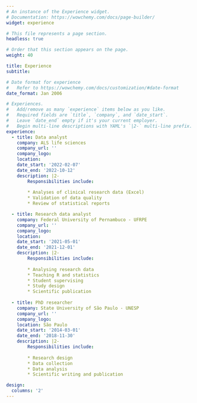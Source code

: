 ```yaml
---
# An instance of the Experience widget.
# Documentation: https://wowchemy.com/docs/page-builder/
widget: experience

# This file represents a page section.
headless: true

# Order that this section appears on the page.
weight: 40

title: Experience
subtitle:

# Date format for experience
#   Refer to https://wowchemy.com/docs/customization/#date-format
date_format: Jan 2006

# Experiences.
#   Add/remove as many `experience` items below as you like.
#   Required fields are `title`, `company`, and `date_start`.
#   Leave `date_end` empty if it's your current employer.
#   Begin multi-line descriptions with YAML's `|2-` multi-line prefix.
experience:
  - title: Data analyst
    company: ALS life sciences
    company_url: ''
    company_logo:
    location:
    date_start: '2022-02-07'
    date_end: '2022-10-12'
    description: |2-
        Responsibilities include:
        
        * Analyses of clinical research data (Excel)
        * Validation of data quality
        * Review of statistical reports

  - title: Research data analyst
    company: Federal University of Pernambuco - UFRPE
    company_url: ''
    company_logo:
    location:
    date_start: '2021-05-01'
    date_end: '2021-12-01'
    description: |2-
        Responsibilities include:
        
        * Analysing research data
        * Teaching R and statistics
        * Student supervising
        * Study design
        * Scientific publication
        
  - title: PhD researcher
    company: State University of São Paulo - UNESP
    company_url: ''
    company_logo:
    location: São Paulo
    date_start: '2014-03-01'
    date_end: '2018-11-30'
    description: |2-
        Responsibilities include:
        
        * Research design
        * Data collection
        * Data analysis
        * Scientific writing and publication

design:
  columns: '2'
---
```

